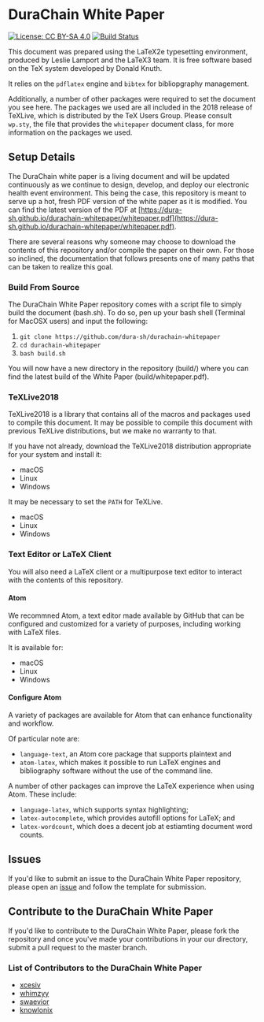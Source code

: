 # DuraChain White Paper

[![License: CC BY-SA 4.0](https://img.shields.io/badge/License-CC%20BY--SA%204.0-lightgrey.svg)](https://creativecommons.org/licenses/by-sa/4.0/)
[![Build Status](https://travis-ci.com/dura-sh/durachain-whitepaper.svg?branch=master)](https://travis-ci.com/dura-sh/durachain-whitepaper)

This document was prepared using the LaTeX2e typesetting environment, produced by Leslie Lamport and the LaTeX3 team. It is free software based on the TeX system developed by Donald Knuth.

It relies on the `pdflatex` engine and `bibtex` for bibliopgraphy management.

Additionally, a number of other packages were required to set the document you see here. The packages we used are all included in the 2018 release of TeXLive, which is distributed by the TeX Users Group. Please consult `wp.sty`, the file that provides the `whitepaper` document class, for more information on the packages we used.

## Setup Details
The DuraChain white paper is a living document and will be updated continuously as we continue to design, develop, and deploy our electronic health event environment. This being the case, this repository is meant to serve up a hot, fresh PDF version of the white paper as it is modified. You can find the latest version of the PDF at [https://dura-sh.github.io/durachain-whitepaper/whitepaper.pdf](https://dura-sh.github.io/durachain-whitepaper/whitepaper.pdf).

There are several reasons why someone may choose to download the contents of this repository and/or compile the paper on their own. For those so inclined, the documentation that follows presents one of many paths that can be taken to realize this goal.

### Build From Source
The DuraChain White Paper repository comes with a script file to simply build the document (bash.sh). To do so, pen up your bash shell (Terminal for MacOSX users) and input the following:

1. `git clone https://github.com/dura-sh/durachain-whitepaper`
1. `cd durachain-whitepaper`
1. `bash build.sh`

You will now have a new directory in the repository (build/) where you can find the latest build of the White Paper (build/whitepaper.pdf).

### TeXLive2018
TeXLive2018 is a library that contains all of the macros and packages used to compile this document. It may be possible to compile this document with previous TeXLive distributions, but we make no warranty to that.

If you have not already, download the TeXLive2018 distribution appropriate for your system and install it:
- macOS
- Linux
- Windows

It may be necessary to set the `PATH` for TeXLive.
- macOS
- Linux
- Windows

### Text Editor or LaTeX Client
You will also need a LaTeX client or a multipurpose text editor to interact with the contents of this repository.

#### Atom
We recommned Atom, a text editor made available by GitHub that can be configured and customized for a variety of purposes, including working with LaTeX files.

It is available for:
- macOS
- Linux
- Windows

#### Configure Atom
A variety of packages are available for Atom that can enhance functionality and workflow.

Of particular note are:
- `language-text`, an Atom core package that supports plaintext and
- `atom-latex`, which makes it possible to run LaTeX engines and bibliography software without the use of the command line.

A number of other packages can improve the LaTeX experience when using Atom. These include:
- `language-latex`, which supports syntax highlighting;
- `latex-autocomplete`, which provides autofill options for LaTeX; and
- `latex-wordcount`, which does a decent job at estiamting document word counts.

## Issues
If you'd like to submit an issue to the DuraChain White Paper repository, please open an [issue](https://github.com/dura-sh/durachain-whitepaper/issues) and follow the template for submission.

## Contribute to the DuraChain White Paper
If you'd like to contribute to the DuraChain White Paper, please fork the repository and once you've made your contributions in your our directory, submit a pull request to the master branch.

### List of Contributors to the DuraChain White Paper
- [xcesiv](https://github.com/xcesiv)
- [whimzyy](https://github.com/whimzyy)
- [swaevior](https://github.com/swaevior)
- [knowlonix](https://github.com/knowlonix)
